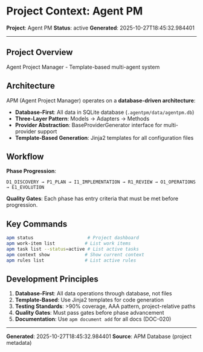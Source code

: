 # Project Context: Agent PM

**Project**: Agent PM
**Status**: active
**Generated**: 2025-10-27T18:45:32.984401

---

## Project Overview

Agent Project Manager - Template-based multi-agent system

## Architecture

APM (Agent Project Manager) operates on a **database-driven architecture**:

- **Database-First**: All data in SQLite database (`.agentpm/data/agentpm.db`)
- **Three-Layer Pattern**: Models → Adapters → Methods
- **Provider Abstraction**: BaseProviderGenerator interface for multi-provider support
- **Template-Based Generation**: Jinja2 templates for all configuration files

## Workflow

**Phase Progression**:
```
D1_DISCOVERY → P1_PLAN → I1_IMPLEMENTATION → R1_REVIEW → O1_OPERATIONS → E1_EVOLUTION
```

**Quality Gates**: Each phase has entry criteria that must be met before progression.

## Key Commands

```bash
apm status                    # Project dashboard
apm work-item list           # List work items
apm task list --status=active # List active tasks
apm context show             # Show current context
apm rules list               # List active rules
```

## Development Principles

1. **Database-First**: All data operations through database, not files
2. **Template-Based**: Use Jinja2 templates for code generation
3. **Testing Standards**: >90% coverage, AAA pattern, project-relative paths
4. **Quality Gates**: Must pass gates before phase advancement
5. **Documentation**: Use `apm document add` for all docs (DOC-020)

---

**Generated**: 2025-10-27T18:45:32.984401
**Source**: APM Database (project metadata)
